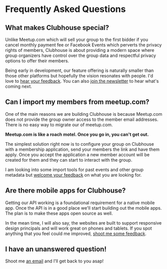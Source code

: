 # Frequently Asked Questions

## What makes Clubhouse special?

Unlike Meetup.com which will sell your group to the first bidder if you cancel monthly payment fee or Facebook Events which perverts the privacy rights of members, Clubhouse is about providing a modern space where group organizers have control over the group data and respectful privacy options to offer their members.

Being early in development, our feature offering is naturally smaller than those other platforms but hopefully the vision resonates with people. I'd love to [hear your feedback](/contact). You can also [join the newsletter](/newsletter) to hear what's coming next.

## Can I import my members from meetup.com?

One of the main reasons we are building Clubhouse is because Meetup.com does not provide the group owner access to the member email addresses. There is no easy way to migrate our of meetup.com. 

**Meetup.com is like a roach motel. Once you go in, you can't get out.**

The simplest solution right now is to configure your group on Clubhouse with a membership application, send your members the link and have them apply. Once you accept the application a new member account will be created for them and they can start to interact with the group.

I am looking into some import tools for past events and other group metadata but [welcome your feedback](/contact) on what you are looking for.

## Are there mobile apps for Clubhouse?

Getting our API working is a foundational requirement for a native mobile app. Once the API is in a good place we'll start building out the mobile apps. The plan is to make these apps open source as well.

In the mean time, I will also say, the websites are built to support responsive design principals and will work great on phones and tablets. If you spot anything that you feel could me improved, [shoot me some feedback](/contact).

## I have an unanswered question!

Shoot me [an email](/contact) and I'll get back to you asap!